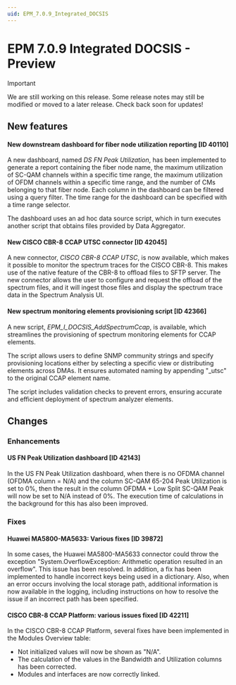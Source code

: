 ```yaml
---
uid: EPM_7.0.9_Integrated_DOCSIS
---
```


# EPM 7.0.9 Integrated DOCSIS - Preview

> [!IMPORTANT]
> We are still working on this release. Some release notes may still be modified or moved to a later release. Check back soon for updates!

## New features

#### New downstream dashboard for fiber node utilization reporting [ID 40110]

A new dashboard, named *DS FN Peak Utilization*, has been implemented to generate a report containing the fiber node name, the maximum utilization of SC-QAM channels within a specific time range, the maximum utilization of OFDM channels within a specific time range, and the number of CMs belonging to that fiber node. Each column in the dashboard can be filtered using a query filter. The time range for the dashboard can be specified with a time range selector.

The dashboard uses an ad hoc data source script, which in turn executes another script that obtains files provided by Data Aggregator.

#### New  CISCO CBR-8 CCAP UTSC connector [ID 42045]

A new connector, *CISCO CBR-8 CCAP UTSC*, is now available, which makes it possible to monitor the spectrum traces for the CISCO CBR-8. This makes use of the native feature of the CBR-8 to offload files to SFTP server. The new connector allows the user to configure and request the offload of the spectrum files, and it will ingest those files and display the spectrum trace data in the Spectrum Analysis UI.

#### New spectrum monitoring elements provisioning script [ID 42366]

A new script, *EPM_I_DOCSIS_AddSpectrumCcap*, is available, which streamlines the provisioning of spectrum monitoring elements for CCAP elements.

The script allows users to define SNMP community strings and specify provisioning locations either by selecting a specific view or distributing elements across DMAs. It ensures automated naming by appending "_utsc" to the original CCAP element name.

The script includes validation checks to prevent errors, ensuring accurate and efficient deployment of spectrum analyzer elements.

## Changes

### Enhancements

#### US FN Peak Utilization dashboard [ID 42143]

In the US FN Peak Utilization dashboard, when there is no OFDMA channel (OFDMA column = N/A) and the column SC-QAM 65-204 Peak Utilization is set to 0%, then the result in the column OFDMA + Low Split SC-QAM Peak will now be set to N/A instead of 0%. The execution time of calculations in the background for this has also been improved.

### Fixes

#### Huawei MA5800-MA5633: Various fixes [ID 39872]

In some cases, the Huawei MA5800-MA5633 connector could throw the exception "System.OverflowException: Arithmetic operation resulted in an overflow". This issue has been resolved. In addition, a fix has been implemented to handle incorrect keys being used in a dictionary. Also, when an error occurs involving the local storage path, additional information is now available in the logging, including instructions on how to resolve the issue if an incorrect path has been specified.

#### CISCO CBR-8 CCAP Platform: various issues fixed [ID 42211]

In the CISCO CBR-8 CCAP Platform, several fixes have been implemented in the Modules Overview table:

- Not initialized values will now be shown as "N/A".
- The calculation of the values in the Bandwidth and Utilization columns has been corrected.
- Modules and interfaces are now correctly linked.
